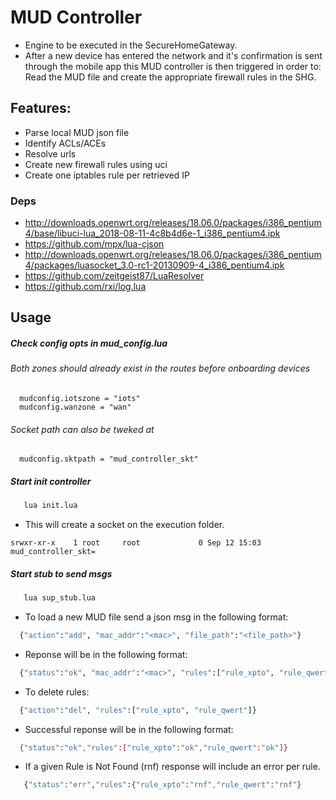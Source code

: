 
# MUD Controller
 * Engine to be executed in the SecureHomeGateway. 
 * After a new device has entered the network and it's confirmation is sent through the mobile app this MUD controller is then triggered in order to: Read the MUD file and create the appropriate firewall rules in the SHG.
 
## Features: 
   * Parse local MUD json file 
   * Identify ACLs/ACEs
   * Resolve urls 
   * Create new firewall rules using uci
   * Create one iptables rule per retrieved IP
   
### Deps
 * http://downloads.openwrt.org/releases/18.06.0/packages/i386_pentium4/base/libuci-lua_2018-08-11-4c8b4d6e-1_i386_pentium4.ipk
 * https://github.com/mpx/lua-cjson 
 * http://downloads.openwrt.org/releases/18.06.0/packages/i386_pentium4/packages/luasocket_3.0-rc1-20130909-4_i386_pentium4.ipk
 * https://github.com/zeitgeist87/LuaResolver 
 * https://github.com/rxi/log.lua 
 
   
## Usage   

##### Check config opts in mud_config.lua
###### Both zones should already exist in the routes before onboarding devices
```angular2html
  mudconfig.iotszone = "iots"
  mudconfig.wanzone = "wan"
```

###### Socket path can also be tweked at
```angular2html
  mudconfig.sktpath = "mud_controller_skt"
``` 

##### Start init controller
```bash
   lua init.lua
```
 
 * This will create a socket on the execution folder.
 ```angular2html
srwxr-xr-x    1 root     root             0 Sep 12 15:03 mud_controller_skt=
```
 
##### Start stub to send msgs
```bash
   lua sup_stub.lua
```

 * To load a new MUD file send a json msg in the following format:
```bash
  {"action":"add", "mac_addr":"<mac>", "file_path":"<file_path>"}
```

 * Reponse will be in the following format:
```bash
  {"status":"ok", "mac_addr":"<mac>", "rules":["rule_xpto", "rule_qwert"]}
```



 * To delete rules:
```bash
  {"action":"del", "rules":["rule_xpto", "rule_qwert"]}
```

 * Successful reponse will be in the following format:
```bash
  {"status":"ok","rules":["rule_xpto":"ok","rule_qwert":"ok"]}
```

 * If a given Rule is Not Found (rnf) response will include an error per rule.
```bash
   {"status":"err","rules":{"rule_xpto":"rnf","rule_qwert":"rnf"}
```


